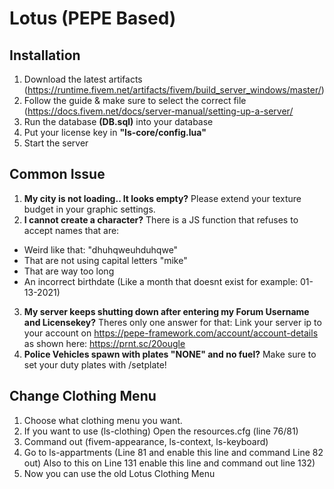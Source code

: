  # Lotus (PEPE Based)
 

## Installation
 1. Download the latest artifacts (https://runtime.fivem.net/artifacts/fivem/build_server_windows/master/)
 2. Follow the guide & make sure to select the correct file (https://docs.fivem.net/docs/server-manual/setting-up-a-server/
 3. Run the database **(DB.sql)** into your database
 4. Put your license key in **"ls-core/config.lua"**
 5. Start the server


## Common Issue
 1. **My city is not loading.. It looks empty?** Please extend your texture budget in your graphic settings.
 2. **I cannot create a character?** There is a JS function that refuses to accept names that are:
- Weird like that: "dhuhqweuhduhqwe"
- That are not using capital letters "mike"
- That are way too long
- An incorrect birthdate (Like a month that doesnt exist for example: 01-13-2021)
 3. **My server keeps shutting down after entering my Forum Username and Licensekey?** Theres only one answer for that:
 Link your server ip to your account on https://pepe-framework.com/account/account-details as shown here: https://prnt.sc/20ougle
 4. **Police Vehicles spawn with plates "NONE" and no fuel?** Make sure to set your duty plates with /setplate!


## Change Clothing Menu
1. Choose what clothing menu you want.
2. If you want to use (ls-clothing) Open the resources.cfg (line 76/81)
3. Command out (fivem-appearance, ls-context, ls-keyboard)
4. Go to ls-appartments (Line 81 and enable this line and command Line 82 out) Also to this on Line 131 enable this line and command out line 132)
5. Now you can use the old Lotus Clothing Menu
